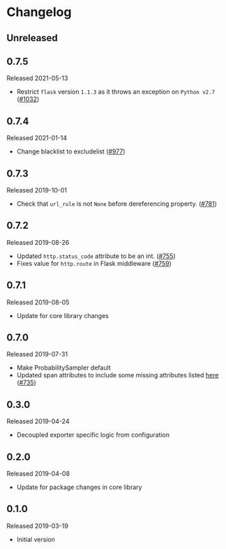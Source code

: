 # Changelog

## Unreleased

## 0.7.5
Released 2021-05-13

- Restrict `flask` version `1.1.3` as it throws an exception on `Python v2.7`
([#1032](https://github.com/census-instrumentation/opencensus-python/pull/1032))

## 0.7.4
Released 2021-01-14

- Change blacklist to excludelist
([#977](https://github.com/census-instrumentation/opencensus-python/pull/977))

## 0.7.3
Released 2019-10-01

- Check that `url_rule` is not `None` before dereferencing property.
  ([#781](https://github.com/census-instrumentation/opencensus-python/pull/781))

## 0.7.2
Released 2019-08-26

- Updated `http.status_code` attribute to be an int.
  ([#755](https://github.com/census-instrumentation/opencensus-python/pull/755))
- Fixes value for `http.route` in Flask middleware
  ([#759](https://github.com/census-instrumentation/opencensus-python/pull/759))

## 0.7.1
Released 2019-08-05

- Update for core library changes

## 0.7.0
Released 2019-07-31

- Make ProbabilitySampler default
- Updated span attributes to include some missing attributes listed
  [here](https://github.com/census-instrumentation/opencensus-specs/blob/master/trace/HTTP.md#attributes)
  ([#735](https://github.com/census-instrumentation/opencensus-python/pull/735))

## 0.3.0
Released 2019-04-24

- Decoupled exporter specific logic from configuration

## 0.2.0
Released 2019-04-08

- Update for package changes in core library

## 0.1.0
Released 2019-03-19

- Initial version
